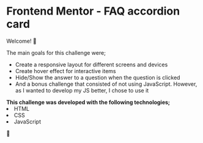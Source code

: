 <h1 aling="center"> Frontend Mentor - FAQ accordion card</h1>

Welcome! 👋

The main goals for this challenge were;
 <ul>
<li>Create a responsive layout for different screens and devices</li>
<li>Create hover effect for interactive items</li>
<li>Hide/Show the answer to a question when the question is clicked</li>
<li>And a bonus challenge that consisted of not using JavaScript. However, as I wanted to develop my JS better, I chose to use it</li>
</ul>
<strong>This challenge was developed with the following technologies;</strong>
<li>HTML
<li>CSS
<li>JavaScript

🚀
